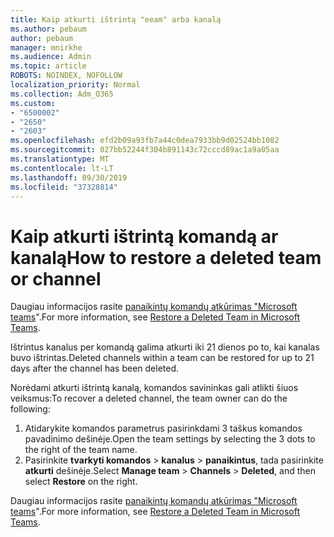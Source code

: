 ```yaml
---
title: Kaip atkurti ištrintą "eeam" arba kanalą
ms.author: pebaum
author: pebaum
manager: mnirkhe
ms.audience: Admin
ms.topic: article
ROBOTS: NOINDEX, NOFOLLOW
localization_priority: Normal
ms.collection: Adm_O365
ms.custom:
- "6500002"
- "2650"
- "2603"
ms.openlocfilehash: efd2b09a93fb7a44c0dea7933bb9d02524bb1082
ms.sourcegitcommit: 027bb52244f304b891143c72cccd89ac1a9a05aa
ms.translationtype: MT
ms.contentlocale: lt-LT
ms.lasthandoff: 09/30/2019
ms.locfileid: "37328814"
---
```

# <a name="how-to-restore-a-deleted-team-or-channel"></a><span data-ttu-id="c1212-102">Kaip atkurti ištrintą komandą ar kanalą</span><span class="sxs-lookup"><span data-stu-id="c1212-102">How to restore a deleted team or channel</span></span>

<span data-ttu-id="c1212-103">Daugiau informacijos rasite [panaikintų komandų atkūrimas "Microsoft teams](https://blogs.technet.microsoft.com/skypehybridguy/2017/07/23/restoring-a-deleted-team-in-microsoft-teams)".</span><span class="sxs-lookup"><span data-stu-id="c1212-103">For more information, see [Restore a Deleted Team in Microsoft Teams](https://blogs.technet.microsoft.com/skypehybridguy/2017/07/23/restoring-a-deleted-team-in-microsoft-teams).</span></span>

<span data-ttu-id="c1212-104">Ištrintus kanalus per komandą galima atkurti iki 21 dienos po to, kai kanalas buvo ištrintas.</span><span class="sxs-lookup"><span data-stu-id="c1212-104">Deleted channels within a team can be restored for up to 21 days after the channel has been deleted.</span></span>

<span data-ttu-id="c1212-105">Norėdami atkurti ištrintą kanalą, komandos savininkas gali atlikti šiuos veiksmus:</span><span class="sxs-lookup"><span data-stu-id="c1212-105">To recover a deleted channel, the team owner can do the following:</span></span>

1. <span data-ttu-id="c1212-106">Atidarykite komandos parametrus pasirinkdami 3 taškus komandos pavadinimo dešinėje.</span><span class="sxs-lookup"><span data-stu-id="c1212-106">Open the team settings by selecting the 3 dots to the right of the team name.</span></span>
2. <span data-ttu-id="c1212-107">Pasirinkite **tvarkyti komandos** > **kanalus** > **panaikintus**, tada pasirinkite **atkurti** dešinėje.</span><span class="sxs-lookup"><span data-stu-id="c1212-107">Select **Manage team** > **Channels** > **Deleted**, and then select **Restore** on the right.</span></span>

<span data-ttu-id="c1212-108">Daugiau informacijos rasite [panaikintų komandų atkūrimas "Microsoft teams](https://blogs.technet.microsoft.com/skypehybridguy/2017/07/23/restoring-a-deleted-team-in-microsoft-teams)".</span><span class="sxs-lookup"><span data-stu-id="c1212-108">For more information, see [Restore a Deleted Team in Microsoft Teams](https://blogs.technet.microsoft.com/skypehybridguy/2017/07/23/restoring-a-deleted-team-in-microsoft-teams).</span></span>